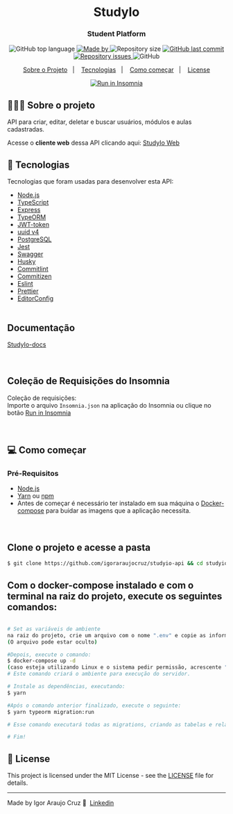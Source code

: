 <h1 align="center">StudyIo</h1>

<h3 align="center">Student Platform</h3>


<p align="center">
  <img alt="GitHub top language" src="https://img.shields.io/github/languages/top/igoraraujocruz/studyio-api">

  <a href="https://www.linkedin.com/in/igor-araujo-cruz-84a89111b/" target="_blank" rel="noopener noreferrer">
    <img alt="Made by" src="https://img.shields.io/badge/made%20by-Igor%20Araujo%20Cruz-blue">
  </a>

  <img alt="Repository size" src="https://img.shields.io/github/repo-size/igoraraujocruz/studyio-api">

  <a href="https://github.com/igoraraujocruz/studyio-api/commits/master">
    <img alt="GitHub last commit" src="https://img.shields.io/github/last-commit/igoraraujocruz/studyio-api">
  </a>

  <a href="https://github.com/igoraraujocruz/studyio-api/issues">
    <img alt="Repository issues" src="https://img.shields.io/github/issues/igoraraujocruz/studyio-api">
  </a>

  <img alt="GitHub" src="https://img.shields.io/github/license/igoraraujocruz/studyio-api">
</p>

<p align="center">
  <a href="#%EF%B8%8F-sobre-o-projeto">Sobre o Projeto</a>&nbsp;&nbsp;&nbsp;|&nbsp;&nbsp;&nbsp;
  <a href="#-tecnologias">Tecnologias</a>&nbsp;&nbsp;&nbsp;|&nbsp;&nbsp;&nbsp;
  <a href="#-como-começar">Como começar</a>&nbsp;&nbsp;&nbsp;|&nbsp;&nbsp;&nbsp;
  <a href="#-license">License</a>
</p>

<p id="insomniaButton" align="center">
  <a href="https://insomnia.rest/run/?label=studyio-api&uri=https%3A%2F%2Fraw.githubusercontent.com%2Figoraraujocruz%2Fstudyio-api%2Fmaster%2Finsomnia.json" target="_blank"><img src="https://insomnia.rest/images/run.svg" alt="Run in Insomnia"></a>
</p>

## 💇🏻‍♂️ Sobre o projeto

API para criar, editar, deletar e buscar usuários, módulos e aulas cadastradas.


Acesse o **cliente web** dessa API clicando aqui: [StudyIo Web](https://github.com/igoraraujocruz/studyio-web)<br />


## 🚀 Tecnologias

Tecnologias que foram usadas para desenvolver esta API:

- [Node.js](https://nodejs.org/en/)
- [TypeScript](https://www.typescriptlang.org/)
- [Express](https://expressjs.com/pt-br/)
- [TypeORM](https://typeorm.io/#/)
- [JWT-token](https://jwt.io/)
- [uuid v4](https://github.com/thenativeweb/uuidv4/)
- [PostgreSQL](https://www.postgresql.org/)
- [Jest](https://jestjs.io/)
- [Swagger](https://swagger.io/)
- [Husky](https://github.com/typicode/husky)
- [Commitlint](https://github.com/conventional-changelog/commitlint)
- [Commitizen](https://github.com/commitizen/cz-cli)
- [Eslint](https://eslint.org/)
- [Prettier](https://prettier.io/)
- [EditorConfig](https://editorconfig.org/)<br /><br />

## Documentação
[StudyIo-docs](http://localhost:3333/api-docs/) <br /><br /><br />

## Coleção de Requisições do Insomnia
Coleção de requisições:<br/>
Importe o arquivo `Insomnia.json` na aplicação do Insomnia ou clique no botão [Run in Insomnia](#insomniaButton) <br/><br /><br />

## 💻 Como começar


### Pré-Requisitos

- [Node.js](https://nodejs.org/en/)
- [Yarn](https://classic.yarnpkg.com/) ou [npm](https://www.npmjs.com/)
- Antes de começar é necessário ter instalado em sua máquina o [Docker-compose](https://docs.docker.com/compose/install/) para buidar as imagens que a aplicação necessita.
</br><br /><br />
## Clone o projeto e acesse a pasta

```bash
$ git clone https://github.com/igoraraujocruz/studyio-api && cd studyio-api
```

## Com o docker-compose instalado e com o terminal na raiz do projeto, execute os seguintes comandos:

```bash

# Set as variáveis de ambiente
na raiz do projeto, crie um arquivo com o nome ".env" e copie as informações do arquivo ".env.exemple"
(O arquivo pode estar oculto)

#Depois, execute o comando:
$ docker-compose up -d
(caso esteja utilizando Linux e o sistema pedir permissão, acrescente "sudo" antes do comando)
# Este comando criará o ambiente para execução do servidor.

# Instale as dependências, executando:
$ yarn

#Após o comando anterior finalizado, execute o seguinte:
$ yarn typeorm migration:run

# Esse comando executará todas as migrations, criando as tabelas e relacionamentos necessários.

# Fim!
```

## 📝 License

This project is licensed under the MIT License - see the [LICENSE](LICENSE) file for details.

---

Made by Igor Araujo Cruz 👋 &nbsp;[Linkedin](https://www.linkedin.com/in/igor-araujo-cruz-84a89111b/)
